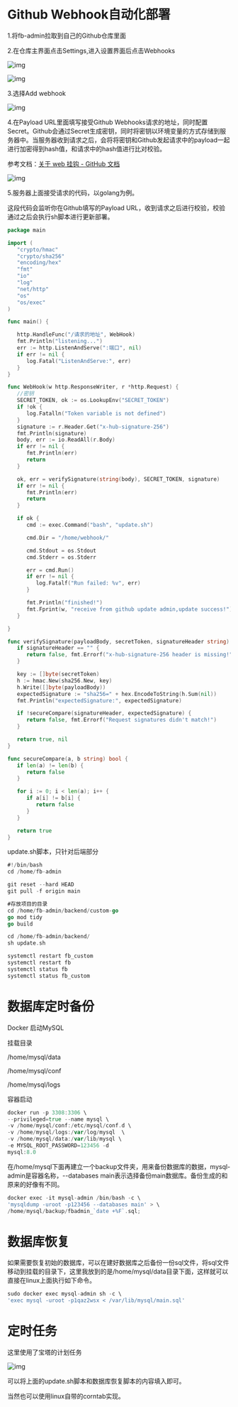 # **Github** **Webhook自动化部署**

1.将fb-admin拉取到自己的Github仓库里面

2.在仓库主界面点击Settings,进入设置界面后点击Webhooks

![img](https://y1zoqrgk8wb.feishu.cn/space/api/box/stream/download/asynccode/?code=OWRjOWM1NWU4NGY3MTBhNmFmMmFiZDI2NWNmNzY3NjhfQUpvWHJwZmRGdHhndzZCSHJSQWMyWEt6NVJVeVRBcjRfVG9rZW46TnJIbGJqaFZab2pQS0Z4NlNBNGNvRHVlbnNoXzE2OTE1NDgxODE6MTY5MTU1MTc4MV9WNA)

![img](https://y1zoqrgk8wb.feishu.cn/space/api/box/stream/download/asynccode/?code=MzhkMTY3YTUwZDI1N2RmZDUxOGU4ZDQ2NDEwNDEwOGRfeDBIckhBcU0yQ2ljdzI4Z3l1MkZKSVpTa2p6cGFZVTNfVG9rZW46RlBRNGJpeWNHb0pkSzF4Zkx0cGNZSmdzbjFmXzE2OTE1NDgxODE6MTY5MTU1MTc4MV9WNA)

3.选择Add webhook

![img](https://y1zoqrgk8wb.feishu.cn/space/api/box/stream/download/asynccode/?code=YThiOTJhMzllNTBhZjJjMjhiMWFlNjc4NjhiMWYxOGVfVXJWdzVJbllBdGkzZkMyZzdmWXV3M05UZFk5UEUzTzBfVG9rZW46QW90dmJNN0FOb3k1YVN4SHhid2NiZUo5bjNmXzE2OTE1NDgxODE6MTY5MTU1MTc4MV9WNA)

4.在Payload URL里面填写接受Github Webhooks请求的地址，同时配置Secret。Github会通过Secret生成密钥，同时将密钥以环境变量的方式存储到服务器中。当服务器收到请求之后，会将将密钥和Github发起请求中的payload一起进行加密得到hash值，和请求中的hash值进行比对校验。

参考文档：[关于 web 挂钩 - GitHub 文档](https://docs.github.com/zh/webhooks-and-events/webhooks/about-webhooks)

![img](https://y1zoqrgk8wb.feishu.cn/space/api/box/stream/download/asynccode/?code=MThjNjQ0NjI4ODQwYWNkMmIzYTIxYzNmMDhjODhjMzhfVHFnNjFFMVRPb0piTjl5V09IYXh1VWIwMXpDMW5sRW9fVG9rZW46WjNjMmJ4TG9Vb0ZuWTV4TlYxeGNBQ3Zsbk5kXzE2OTE1NDgxODE6MTY5MTU1MTc4MV9WNA)

5.服务器上面接受请求的代码，以golang为例。

这段代码会监听你在Github填写的Payload URL，收到请求之后进行校验，校验通过之后会执行sh脚本进行更新部署。

```Go
package main

import (
   "crypto/hmac"
   "crypto/sha256"
   "encoding/hex"
   "fmt"
   "io"
   "log"
   "net/http"
   "os"
   "os/exec"
)

func main() {

   http.HandleFunc("/请求的地址", WebHook)
   fmt.Println("listening...")
   err := http.ListenAndServe(":端口", nil)
   if err != nil {
      log.Fatal("ListenAndServe:", err)
   }
}

func WebHook(w http.ResponseWriter, r *http.Request) {
   //密钥
   SECRET_TOKEN, ok := os.LookupEnv("SECRET_TOKEN")
   if !ok {
      log.Fatalln("Token variable is not defined")
   }
   signature := r.Header.Get("x-hub-signature-256")
   fmt.Println(signature)
   body, err := io.ReadAll(r.Body)
   if err != nil {
      fmt.Println(err)
      return
   }

   ok, err = verifySignature(string(body), SECRET_TOKEN, signature)
   if err != nil {
      fmt.Println(err)
      return
   }

   if ok {
      cmd := exec.Command("bash", "update.sh")

      cmd.Dir = "/home/webhook/"

      cmd.Stdout = os.Stdout
      cmd.Stderr = os.Stderr

      err = cmd.Run()
      if err != nil {
         log.Fatalf("Run failed: %v", err)
      }

      fmt.Println("finished!")
      fmt.Fprint(w, "receive from github update admin,update success!")
   }

}

func verifySignature(payloadBody, secretToken, signatureHeader string) (bool, error) {
   if signatureHeader == "" {
      return false, fmt.Errorf("x-hub-signature-256 header is missing!")
   }

   key := []byte(secretToken)
   h := hmac.New(sha256.New, key)
   h.Write([]byte(payloadBody))
   expectedSignature := "sha256=" + hex.EncodeToString(h.Sum(nil))
   fmt.Println("expectedSignature:", expectedSignature)

   if !secureCompare(signatureHeader, expectedSignature) {
      return false, fmt.Errorf("Request signatures didn't match!")
   }

   return true, nil
}

func secureCompare(a, b string) bool {
   if len(a) != len(b) {
      return false
   }

   for i := 0; i < len(a); i++ {
      if a[i] != b[i] {
         return false
      }
   }

   return true
}
```

update.sh脚本，只针对后端部分

```Go
#!/bin/bash
cd /home/fb-admin

git reset --hard HEAD 
git pull -f origin main

#存放项目的目录
cd /home/fb-admin/backend/custom-go
go mod tidy
go build

cd /home/fb-admin/backend/
sh update.sh

systemctl restart fb_custom
systemctl restart fb
systemctl status fb
systemctl status fb_custom
```

# 数据库定时备份

Docker 启动MySQL

挂载目录

/home/mysql/data

/home/mysql/conf

/home/mysql/logs

容器启动

```Go
docker run -p 3308:3306 \
--privileged=true --name mysql \
-v /home/mysql/conf:/etc/mysql/conf.d \
-v /home/mysql/logs:/var/log/mysql  \
-v /home/mysql/data:/var/lib/mysql \
-e MYSQL_ROOT_PASSWORD=123456 -d 
mysql:8.0
```

在/home/mysql下面再建立一个backup文件夹，用来备份数据库的数据，mysql-admin是容器名称，--databases main表示选择备份main数据库。备份生成的和原来的好像有不同。

```Go
docker exec -it mysql-admin /bin/bash -c \
'mysqldump -uroot -p123456 --databases main' > \
/home/mysql/backup/fbadmin_`date +%F`.sql;
```

# 数据库恢复

如果需要恢复初始的数据库，可以在建好数据库之后备份一份sql文件，将sql文件移动到挂载的目录下，这里我放到的是/home/mysql/data目录下面，这样就可以直接在linux上面执行如下命令。

```Go
sudo docker exec mysql-admin sh -c \
'exec mysql -uroot -p1qaz2wsx < /var/lib/mysql/main.sql'
```



# 定时任务

这里使用了宝塔的计划任务

![img](https://y1zoqrgk8wb.feishu.cn/space/api/box/stream/download/asynccode/?code=ZmNlOTI3YjNkNzYxMTJkNWQ4NTNhZTRhMWU3MzU3ZDBfU3pGQ0ZZcU9nVHo4T0dXYXM3ZERoemZnZVo3bEVPU2JfVG9rZW46TFFRVGJWQXVHb1ptV054MFFLbGNpaVk3bjRiXzE2OTE1NDgxODE6MTY5MTU1MTc4MV9WNA)

可以将上面的update.sh脚本和数据库恢复脚本的内容填入即可。

当然也可以使用linux自带的corntab实现。